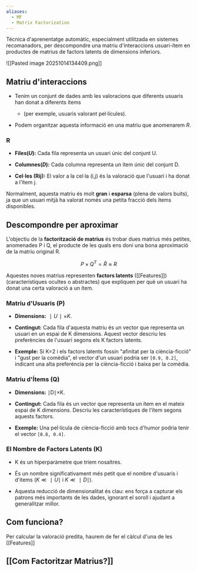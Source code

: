 ```yaml
---
aliases:
  - MF
  - Matrix Factorization
---
```


Técnica d'aprenentatge automàtic, especialment utilitzada en sistemes recomanadors, per descompondre una matriu d'interaccions usuari-ítem en productes de matrius de factors latents de dimensions inferiors.

![[Pasted image 20251014134409.png]]
## Matriu d'interaccions

- Tenim un conjunt de dades amb les valoracions que diferents usuaris han donat a diferents ítems 
	- (per exemple, usuaris valorant pel·lícules). 
	
- Podem organitzar aquesta informació en una matriu que anomenarem $R$.

### R
- **Files($U$):** Cada fila representa un usuari únic del conjunt U.

-  **Columnes($D$):** Cada columna representa un ítem únic del conjunt D.

 - **Cel·les (Rij​):** El valor a la cel·la (i,j) és la valoració que l'usuari i ha donat a l'ítem j.



Normalment, aquesta matriu és molt **gran** i **esparsa** (plena de valors buits), ja que un usuari mitjà ha valorat només una petita fracció dels ítems disponibles.

## Descompondre per aproximar
L'objectiu de la **factorització de matrius** és trobar dues matrius més petites, anomenades P i Q, el producte de les quals ens doni una bona aproximació de la matriu original R.

$$
P×Q^T=\hat R≈R
$$

Aquestes noves matrius representen **factors latents** ([[Features]])(característiques ocultes o abstractes) que expliquen per què un usuari ha donat una certa valoració a un ítem.


### **Matriu d'Usuaris (P)**

- **Dimensions:** 
	$∣U∣×K$.

- **Contingut:** 
	Cada fila d'aquesta matriu és un vector que representa un usuari en un espai de K dimensions. Aquest vector descriu les preferències de l'usuari segons els K factors latents.

- **Exemple:** 
	Si K=2 i els factors latents fossin "afinitat per la ciència-ficció" i "gust per la comèdia", el vector d'un usuari podria ser `[0.9, 0.2]`, indicant una alta preferència per la ciència-ficció i baixa per la comèdia.


### **Matriu d'Ítems (Q)**

- **Dimensions:** 
	∣D∣×K.
    
- **Contingut:** 
	Cada fila és un vector que representa un ítem en el mateix espai de K dimensions. Descriu les característiques de l'ítem segons aquests factors.
    
- **Exemple:** 
	Una pel·lícula de ciència-ficció amb tocs d'humor podria tenir el vector `[0.8, 0.4]`.
    

### **El Nombre de Factors Latents (K)**

- K és un hiperparàmetre que triem nosaltres.
    
- És un nombre significativament més petit que el nombre d'usuaris i d'ítems ($K≪∣U∣$ i $K≪∣D∣$).
    
- Aquesta reducció de dimensionalitat és clau: ens força a capturar els patrons més importants de les dades, ignorant el soroll i ajudant a generalitzar millor.

## Com funciona?
Per calcular la valoració predita, haurem de fer el càlcul d'una de les [[Features]]

## [[Com Factoritzar Matrius?]]